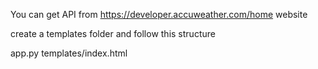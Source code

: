 You can get API from https://developer.accuweather.com/home website

create a templates folder and follow this structure

app.py
templates/index.html
